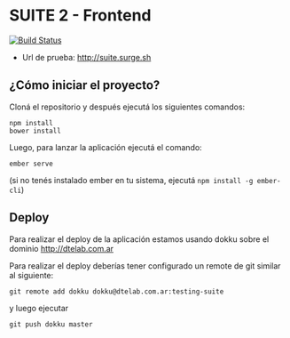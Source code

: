 # SUITE 2 - Frontend

[![Build Status](https://travis-ci.org/Dte-ba/suite-frontend.svg?branch=master)](https://travis-ci.org/Dte-ba/suite-frontend)

- Url de prueba: http://suite.surge.sh


## ¿Cómo iniciar el proyecto?

Cloná el repositorio y después ejecutá los siguientes
comandos:


```
npm install
bower install
```

Luego, para lanzar la aplicación ejecutá el comando:


```
ember serve
```

(si no tenés instalado ember en tu sistema, ejecutá `npm install -g ember-cli`)


## Deploy

Para realizar el deploy de la aplicación estamos usando dokku sobre
el dominio http://dtelab.com.ar

Para realizar el deploy deberías tener configurado un remote de git
similar al siguiente:

```
git remote add dokku dokku@dtelab.com.ar:testing-suite
```

y luego ejecutar

```
git push dokku master
```
